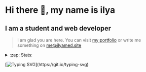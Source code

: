 # Hi there 👋, my name is ilya
## I am a student and web developer
<!-- ![I am a student and web developer](https://i.pinimg.com/originals/b9/ba/44/b9ba446cca2bb06ff1a8d49fd46581ed.jpg) -->

>I am glad you are here. You can visit [my portfolio](https://ilyamed.site/) or write me something on me@ilyamed.site 

<!-- - 🔭 I’m currently working on some pet projects
- 🤔 I’m looking for help with design...
- 🥅 2022 Goals: Find a job
- 💬 Ask me about my favourite movies 
 -->
 
<details>
  <summary>:zap: Stats:</summary>
<p><!-- https://github.com/anmol098/waka-readme-stats -->
  
![Profile Views](https://komarev.com/ghpvc/?username=Terro216&color=blueviolet)

<!--START_SECTION:waka-->
![Code Time](http://img.shields.io/badge/Code%20Time-586%20hrs%2052%20mins-blue)

![Lines of code](https://img.shields.io/badge/From%20Hello%20World%20I%27ve%20Written-187%20Thousand%20lines%20of%20code-blue)

**🐱 My GitHub Data** 

> 🏆 636 Contributions in the Year 2022
 > 
> 📦 159.3 kB Used in GitHub's Storage 
 > 
> 💼 Opted to Hire
 > 
> 📜 14 Public Repositories 
 > 
> 🔑 4 Private Repositories  
 > 
**I'm a Night 🦉** 

```text
🌞 Morning    34 commits     █░░░░░░░░░░░░░░░░░░░░░░░░   5.83% 
🌆 Daytime    106 commits    ████░░░░░░░░░░░░░░░░░░░░░   18.18% 
🌃 Evening    240 commits    ██████████░░░░░░░░░░░░░░░   41.17% 
🌙 Night      203 commits    ████████░░░░░░░░░░░░░░░░░   34.82%

```


📊 **This Week I Spent My Time On** 

```text
⌚︎ Time Zone: Europe/Moscow

💬 Programming Languages: 
JavaScript               4 hrs 34 mins       ███████████░░░░░░░░░░░░░░   43.61% 
C++                      4 hrs 7 mins        █████████░░░░░░░░░░░░░░░░   39.21% 
SCSS                     58 mins             ██░░░░░░░░░░░░░░░░░░░░░░░   9.32% 
HTML                     22 mins             █░░░░░░░░░░░░░░░░░░░░░░░░   3.63% 
Markdown                 13 mins             ░░░░░░░░░░░░░░░░░░░░░░░░░   2.17%

🔥 Editors: 
VS Code                  9 hrs 45 mins       ███████████████████████░░   92.93% 
CLion                    44 mins             █░░░░░░░░░░░░░░░░░░░░░░░░   7.07%

```


 Last Updated on 31/10/2022 18:58:11 UTC
<!--END_SECTION:waka-->
  
![GitHub stats](https://github-readme-stats.vercel.app/api?username=Terro216&show_icons=true&theme=darcula)  
</p>
</details>

[![Typing SVG](https://readme-typing-svg.herokuapp.com?color=%23204829&duration=7000&lines=Wake+up%2C+Neo...)](https://git.io/typing-svg)
